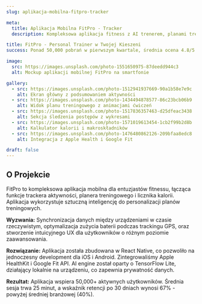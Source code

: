 ```yaml
---
slug: aplikacja-mobilna-fitpro-tracker

meta:
  title: Aplikacja Mobilna FitPro - Tracker
  description: Kompleksowa aplikacja fitness z AI trenerem, planami treningowymi, licznikiem kalorii i integracją z urządzeniami wearable.

title: FitPro - Personal Trainer w Twojej Kieszeni
success: Ponad 50,000 pobrań w pierwszym kwartale, średnia ocena 4.8/5 w sklepach. Użytkownicy średnio spędzają 25 minut dziennie w aplikacji, wskaźnik retencji 30-dniowej na poziomie 67%.

image:
  src: https://images.unsplash.com/photo-1551650975-87deedd944c3
  alt: Mockup aplikacji mobilnej FitPro na smartfonie

gallery:
  - src: https://images.unsplash.com/photo-1512941937669-90a1b58e7e9c
    alt: Ekran główny z podsumowaniem aktywności
  - src: https://images.unsplash.com/photo-1434494878577-86c23bcb06b9
    alt: Widok planu treningowego z animacjami ćwiczeń
  - src: https://images.unsplash.com/photo-1517836357463-d25dfeac3438
    alt: Sekcja śledzenia postępów z wykresami
  - src: https://images.unsplash.com/photo-1571019613454-1cb2f99b2d8b
    alt: Kalkulator kalorii i makroskładników
  - src: https://images.unsplash.com/photo-1476480862126-209bfaa8edc8
    alt: Integracja z Apple Health i Google Fit

draft: false
---
```


## O Projekcie

FitPro to kompleksowa aplikacja mobilna dla entuzjastów fitnessu, łącząca funkcje trackera aktywności, planera treningowego i licznika kalorii. Aplikacja wykorzystuje sztuczną inteligencję do personalizacji planów treningowych.

**Wyzwania:** Synchronizacja danych między urządzeniami w czasie rzeczywistym, optymalizacja zużycia baterii podczas trackingu GPS, oraz stworzenie intuicyjnego UX dla użytkowników o różnym poziomie zaawansowania.

**Rozwiązanie:** Aplikacja została zbudowana w React Native, co pozwoliło na jednoczesny development dla iOS i Android. Zintegrowaliśmy Apple HealthKit i Google Fit API. AI engine został oparty o TensorFlow Lite, działający lokalnie na urządzeniu, co zapewnia prywatność danych.

**Rezultat:** Aplikacja wspiera 50,000+ aktywnych użytkowników. Średnia sesja trwa 25 minut, a wskaźnik retencji po 30 dniach wynosi 67% - powyżej średniej branżowej (40%).
